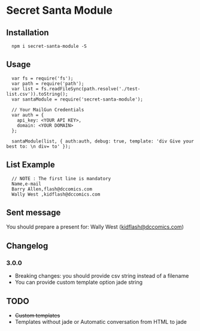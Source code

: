 # Secret Santa Module

## Installation

      npm i secret-santa-module -S

## Usage

      var fs = require('fs');
      var path = require('path');
      var list = fs.readFileSync(path.resolve('./test-list.csv')).toString();
      var santaModule = require('secret-santa-module');
      
      // Your MailGun Credentials
      var auth = {
        api_key: <YOUR API KEY>,
        domain: <YOUR DOMAIN>
      };

      santaModule(list, { auth:auth, debug: true, template: 'div Give your best to: \n div= to' });

## List Example

      // NOTE : The first line is mandatory
      Name,e-mail
      Barry Allen,flash@dccomics.com
      Wally West ,kidflash@dccomics.com

## Sent message
  
  You should prepare a present for:
  Wally West (kidflash@dccomics.com)

## Changelog

### 3.0.0
- Breaking changes: you should provide csv string instead of a filename
- You can provide custom template option jade string

## TODO 
- ~~Custom templates~~
- Templates without jade or Automatic conversation from HTML to jade